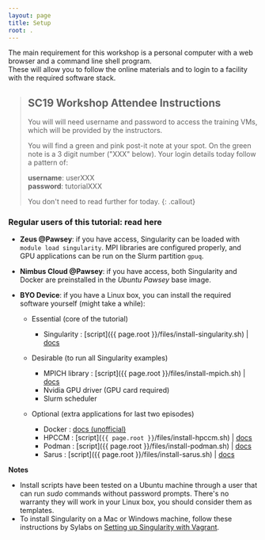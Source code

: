 ```yaml
---
layout: page
title: Setup
root: .
---
```


The main requirement for this workshop is a personal computer with a web browser and a command line shell program.  
These will allow you to follow the online materials and to login to a facility with the required software stack.


> ## SC19 Workshop Attendee Instructions
> 
> You will will need username and password to access the training VMs, which will be provided by the instructors.
> 
> You will find a green and pink post-it note at your spot.  On the green note is a 3 digit number ("XXX" below).  Your login details today follow a pattern of:
> 
> **username**: userXXX  
> **password**: tutorialXXX
> 
> You don't need to read further for today.
{: .callout}


### Regular users of this tutorial: read here

* **Zeus @Pawsey**: if you have access, Singularity can be loaded with `module load singularity`. MPI libraries are configured properly, and GPU applications can be run on the Slurm partition `gpuq`.

* **Nimbus Cloud @Pawsey**: if you have access, both Singularity and Docker are preinstalled in the *Ubuntu Pawsey* base image.

* **BYO Device**: if you have a Linux box, you can install the required software yourself (might take a while):

  * Essential (core of the tutorial)
    - Singularity : [script]({{ page.root }}/files/install-singularity.sh) \| [docs](https://sylabs.io/guides/3.3/user-guide/installation.html)

  * Desirable (to run all Singularity examples)
    - MPICH library : [script]({{ page.root }}/files/install-mpich.sh) \| [docs](https://www.mpich.org/documentation/guides/)
    - Nvidia GPU driver (GPU card required)
    - Slurm scheduler

  * Optional (extra applications for last two episodes)
    - Docker : [docs (unofficial)](https://www.itzgeek.com/how-tos/linux/ubuntu-how-tos/how-to-install-docker-on-ubuntu-18-04-lts-bionic-beaver.html)
    - HPCCM : [script](``{{ page.root }}``/files/install-hpccm.sh) \| [docs](https://github.com/NVIDIA/hpc-container-maker/blob/master/docs/getting_started.md)
    - Podman : [script]({{ page.root }}/files/install-podman.sh) \| [docs](https://podman.io/getting-started/installation)
    - Sarus : [script]({{ page.root }}/files/install-sarus.sh) \| [docs](https://sarus.readthedocs.io/en/latest/install/requirements.html)

**Notes**
* Install scripts have been tested on a Ubuntu machine through a user that can run *sudo* commands without password prompts. There's no warranty they will work in your Linux box, you should consider them as templates.
* To install Singularity on a Mac or Windows machine, follow these instructions by Sylabs on [Setting up Singularity with Vagrant](https://sylabs.io/guides/3.3/user-guide/installation.html#install-on-windows-or-mac).
